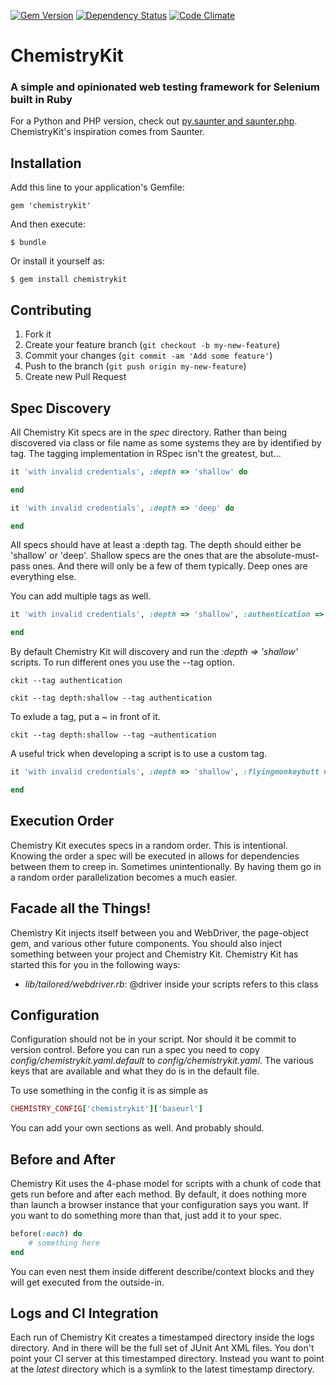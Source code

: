 [![Gem Version](https://badge.fury.io/rb/chemistrykit.png)](http://badge.fury.io/rb/chemistrykit)
[![Dependency Status](https://gemnasium.com/arrgyle/chemistrykit.png)](https://gemnasium.com/arrgyle/chemistrykit)
[![Code Climate](https://codeclimate.com/github/arrgyle/chemistrykit.png)](https://codeclimate.com/github/arrgyle/chemistrykit)

ChemistryKit
============================================================

### A simple and opinionated web testing framework for Selenium built in Ruby

For a Python and PHP version, check out [py.saunter and saunter.php](https://github.com/Element-34/). ChemistryKit's inspiration comes from Saunter.

## Installation

Add this line to your application's Gemfile:

    gem 'chemistrykit'

And then execute:

    $ bundle

Or install it yourself as:

    $ gem install chemistrykit

## Contributing

1. Fork it
2. Create your feature branch (`git checkout -b my-new-feature`)
3. Commit your changes (`git commit -am 'Add some feature'`)
4. Push to the branch (`git push origin my-new-feature`)
5. Create new Pull Request

Spec Discovery
--------------

All Chemistry Kit specs are in the _spec_ directory. Rather than being discovered via class or file name as some systems they are by identified by tag. The tagging implementation in RSpec isn't the greatest, but...

```ruby
it 'with invalid credentials', :depth => 'shallow' do

end

it 'with invalid credentials', :depth => 'deep' do

end
````
All specs should have at least a :depth tag. The depth should either be 'shallow' or 'deep'. Shallow specs are the ones that are the absolute-must-pass ones. And there will only be a few of them typically. Deep ones are everything else.

You can add multiple tags as well.

```ruby
it 'with invalid credentials', :depth => 'shallow', :authentication => true do

end
````

By default Chemistry Kit will discovery and run the _:depth => 'shallow'_ scripts. To run different ones you use the --tag option.

    ckit --tag authentication

    ckit --tag depth:shallow --tag authentication

To exlude a tag, put a ~ in front of it.

    ckit --tag depth:shallow --tag ~authentication

A useful trick when developing a script is to use a custom tag.

```ruby
it 'with invalid credentials', :depth => 'shallow', :flyingmonkeybutt => true do

end
````

Execution Order
---------------

Chemistry Kit executes specs in a random order. This is intentional. Knowing the order a spec will be executed in allows for dependencies between them to creep in. Sometimes unintentionally. By having them go in a random order parallelization becomes a much easier.

Facade all the Things!
----------------------

Chemistry Kit injects itself between you and WebDriver, the page-object gem, and various other future components. You should also inject something between your project and Chemistry Kit. Chemistry Kit has started this for you in the following ways:

- _lib/tailored/webdriver.rb_: @driver inside your scripts refers to this class

Configuration
-------------

Configuration should not be in your script. Nor should it be commit to version control. Before you can run a spec you need to copy _config/chemistrykit.yaml.default_ to _config/chemistrykit.yaml_. The various keys that are available and what they do is in the default file.

To use something in the config it is as simple as 

```ruby
CHEMISTRY_CONFIG['chemistrykit']['baseurl']
```

You can add your own sections as well. And probably should. 

Before and After
----------------

Chemistry Kit uses the 4-phase model for scripts with a chunk of code that gets run before and after each method. By default, it does nothing more than launch a browser instance that your configuration says you want. If you want to do something more than that, just add it to your spec.

```ruby
before(:each) do
    # something here
end
```

You can even nest them inside different describe/context blocks and they will get executed from the outside-in.

Logs and CI Integration
-----------------------

Each run of Chemistry Kit creates a timestamped directory inside the logs directory. And in there will be the full set of JUnit Ant XML files. You don't point your CI server at this timestamped directory. Instead you want to point at the _latest_ directory which is a symlink to the latest timestamp directory.
